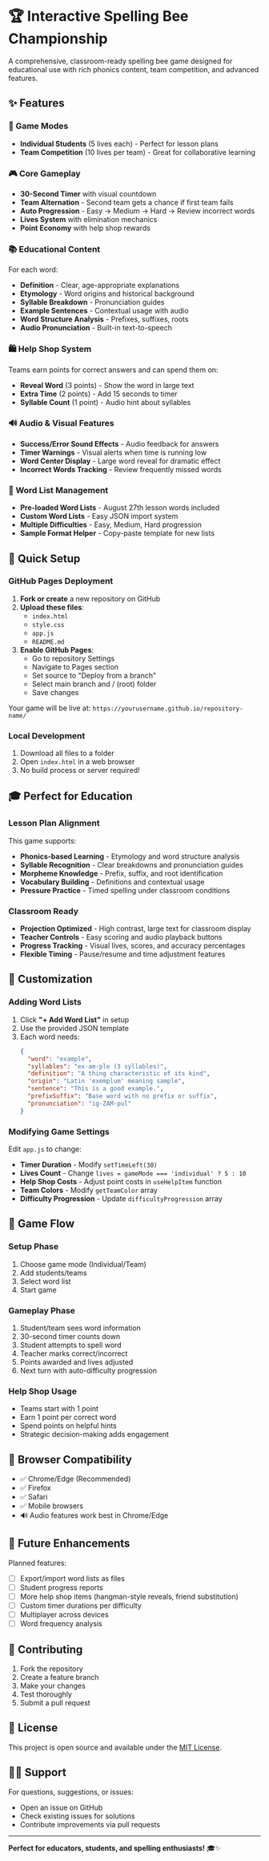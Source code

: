 # 🏆 Interactive Spelling Bee Championship

A comprehensive, classroom-ready spelling bee game designed for educational use with rich phonics content, team competition, and advanced features.

## ✨ Features

### 🎯 Game Modes
- **Individual Students** (5 lives each) - Perfect for lesson plans
- **Team Competition** (10 lives per team) - Great for collaborative learning

### 🎮 Core Gameplay
- **30-Second Timer** with visual countdown
- **Team Alternation** - Second team gets a chance if first team fails
- **Auto Progression** - Easy → Medium → Hard → Review incorrect words
- **Lives System** with elimination mechanics
- **Point Economy** with help shop rewards

### 📚 Educational Content
For each word:
- **Definition** - Clear, age-appropriate explanations
- **Etymology** - Word origins and historical background  
- **Syllable Breakdown** - Pronunciation guides
- **Example Sentences** - Contextual usage with audio
- **Word Structure Analysis** - Prefixes, suffixes, roots
- **Audio Pronunciation** - Built-in text-to-speech

### 🛍️ Help Shop System
Teams earn points for correct answers and can spend them on:
- **Reveal Word** (3 points) - Show the word in large text
- **Extra Time** (2 points) - Add 15 seconds to timer
- **Syllable Count** (1 point) - Audio hint about syllables

### 🔊 Audio & Visual Features
- **Success/Error Sound Effects** - Audio feedback for answers
- **Timer Warnings** - Visual alerts when time is running low
- **Word Center Display** - Large word reveal for dramatic effect
- **Incorrect Words Tracking** - Review frequently missed words

### 📝 Word List Management
- **Pre-loaded Word Lists** - August 27th lesson words included
- **Custom Word Lists** - Easy JSON import system
- **Multiple Difficulties** - Easy, Medium, Hard progression
- **Sample Format Helper** - Copy-paste template for new lists

## 🚀 Quick Setup

### GitHub Pages Deployment
1. **Fork or create** a new repository on GitHub
2. **Upload these files**:
   - `index.html`
   - `style.css` 
   - `app.js`
   - `README.md`
3. **Enable GitHub Pages**:
   - Go to repository Settings
   - Navigate to Pages section
   - Set source to "Deploy from a branch"
   - Select main branch and / (root) folder
   - Save changes

Your game will be live at: `https://yourusername.github.io/repository-name/`

### Local Development
1. Download all files to a folder
2. Open `index.html` in a web browser
3. No build process or server required!

## 🎓 Perfect for Education

### Lesson Plan Alignment
This game supports:
- **Phonics-based Learning** - Etymology and word structure analysis
- **Syllable Recognition** - Clear breakdowns and pronunciation guides  
- **Morpheme Knowledge** - Prefix, suffix, and root identification
- **Vocabulary Building** - Definitions and contextual usage
- **Pressure Practice** - Timed spelling under classroom conditions

### Classroom Ready
- **Projection Optimized** - High contrast, large text for classroom display
- **Teacher Controls** - Easy scoring and audio playback buttons
- **Progress Tracking** - Visual lives, scores, and accuracy percentages
- **Flexible Timing** - Pause/resume and time adjustment features

## 🔧 Customization

### Adding Word Lists
1. Click **"+ Add Word List"** in setup
2. Use the provided JSON template
3. Each word needs:
   ```json
   {
     "word": "example",
     "syllables": "ex-am-ple (3 syllables)",
     "definition": "A thing characteristic of its kind",
     "origin": "Latin 'exemplum' meaning sample",
     "sentence": "This is a good example.",
     "prefixSuffix": "Base word with no prefix or suffix",
     "pronunciation": "ig-ZAM-pul"
   }
   ```

### Modifying Game Settings
Edit `app.js` to change:
- **Timer Duration** - Modify `setTimeLeft(30)` 
- **Lives Count** - Change `lives = gameMode === 'individual' ? 5 : 10`
- **Help Shop Costs** - Adjust point costs in `useHelpItem` function
- **Team Colors** - Modify `getTeamColor` array
- **Difficulty Progression** - Update `difficultyProgression` array

## 🎯 Game Flow

### Setup Phase
1. Choose game mode (Individual/Team)
2. Add students/teams
3. Select word list
4. Start game

### Gameplay Phase  
1. Student/team sees word information
2. 30-second timer counts down
3. Student attempts to spell word
4. Teacher marks correct/incorrect
5. Points awarded and lives adjusted
6. Next turn with auto-difficulty progression

### Help Shop Usage
- Teams start with 1 point
- Earn 1 point per correct word
- Spend points on helpful hints
- Strategic decision-making adds engagement

## 📱 Browser Compatibility

- ✅ Chrome/Edge (Recommended)
- ✅ Firefox  
- ✅ Safari
- ✅ Mobile browsers
- 🔊 Audio features work best in Chrome/Edge

## 🔄 Future Enhancements

Planned features:
- [ ] Export/import word lists as files
- [ ] Student progress reports
- [ ] More help shop items (hangman-style reveals, friend substitution)
- [ ] Custom timer durations per difficulty
- [ ] Multiplayer across devices
- [ ] Word frequency analysis

## 🤝 Contributing

1. Fork the repository
2. Create a feature branch
3. Make your changes  
4. Test thoroughly
5. Submit a pull request

## 📄 License

This project is open source and available under the [MIT License](LICENSE).

## 🙋‍♂️ Support

For questions, suggestions, or issues:
- Open an issue on GitHub
- Check existing issues for solutions
- Contribute improvements via pull requests

---

**Perfect for educators, students, and spelling enthusiasts!** 🎓✨
